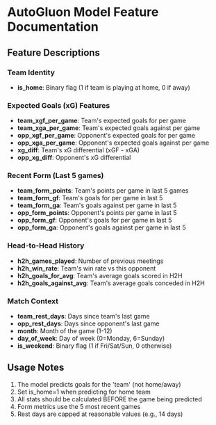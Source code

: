 # AutoGluon Model Feature Documentation

## Feature Descriptions

### Team Identity
- **is_home**: Binary flag (1 if team is playing at home, 0 if away)

### Expected Goals (xG) Features
- **team_xgf_per_game**: Team's expected goals for per game
- **team_xga_per_game**: Team's expected goals against per game
- **opp_xgf_per_game**: Opponent's expected goals for per game
- **opp_xga_per_game**: Opponent's expected goals against per game
- **xg_diff**: Team's xG differential (xGF - xGA)
- **opp_xg_diff**: Opponent's xG differential

### Recent Form (Last 5 games)
- **team_form_points**: Team's points per game in last 5 games
- **team_form_gf**: Team's goals for per game in last 5
- **team_form_ga**: Team's goals against per game in last 5
- **opp_form_points**: Opponent's points per game in last 5
- **opp_form_gf**: Opponent's goals for per game in last 5
- **opp_form_ga**: Opponent's goals against per game in last 5

### Head-to-Head History
- **h2h_games_played**: Number of previous meetings
- **h2h_win_rate**: Team's win rate vs this opponent
- **h2h_goals_for_avg**: Team's average goals scored in H2H
- **h2h_goals_against_avg**: Team's average goals conceded in H2H

### Match Context
- **team_rest_days**: Days since team's last game
- **opp_rest_days**: Days since opponent's last game
- **month**: Month of the game (1-12)
- **day_of_week**: Day of week (0=Monday, 6=Sunday)
- **is_weekend**: Binary flag (1 if Fri/Sat/Sun, 0 otherwise)

## Usage Notes

1. The model predicts goals for the 'team' (not home/away)
2. Set is_home=1 when predicting for home team
3. All stats should be calculated BEFORE the game being predicted
4. Form metrics use the 5 most recent games
5. Rest days are capped at reasonable values (e.g., 14 days)
